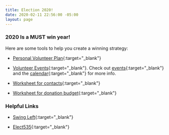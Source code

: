 ```yaml
---
title: Election 2020!
date: 2020-02-11 22:56:00 -05:00
layout: page
---
```


### 2020 Is a MUST win year!

Here are some tools to help you create a winning strategy:  

* [Personal Volunteer Plan](https://drive.google.com/file/d/1xu0tnXUHrRnEQOotwek8t1EvxDpjEvHe/view?usp=sharing){:target="_blank"}

* [Volunteer Events](https://drive.google.com/file/d/1_jjEG-C5jJ8QzP0cjWJhKbR7mzHgrYpX/view?usp=sharing){:target="_blank"}. Check out [events](http://www.indivisibleacton.org/events.html){:target="_blank"} and the [calendar](http://www.indivisibleacton.org/calendar.html){:target="_blank"} for more info.

* [Worksheet for contacts](https://drive.google.com/open?id=1b1SqDzTSb3geOk9VTXFmNYtrYHnoyCgR){:target="_blank"}

* [Worksheet for donation budget](https://drive.google.com/file/d/1PnTDRXb2hOxIbdNBxRVeyEPPJh1QFEBP/view?usp=sharing){:target="_blank"}


### Helpful Links

* [Swing Left](https://swingleft.org){:target="_blank"}

* [Elect535](https://elect535.org){:target="_blank"}
